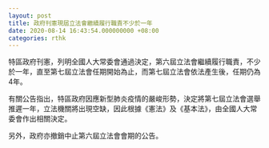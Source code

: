 ```yaml
---
layout: post
title: 政府刊憲現屆立法會繼續履行職責不少於一年
date: 2020-08-14 16:43:54.000000000 +08:00
categories: rthk
---
```


特區政府刊憲，列明全國人大常委會通過決定，第六屆立法會繼續履行職責，不少於一年，直至第七屆立法會任期開始為止，而第七屆立法會依法產生後，任期仍為4年。

有關公告指出，特區政府因應新型肺炎疫情的嚴峻形勢，決定將第七屆立法會選舉推遲一年，立法機關將出現空缺，因此根據《憲法》及《基本法》，由全國人大常委會作出相關決定。

另外，政府亦撤銷中止第六屆立法會會期的公告。
